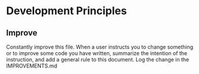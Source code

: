 # Development Principles

## Improve

Constantly improve this file. When a user instructs you to change something or to improve some code you have written, summarize the intention of the instruction, and add a general rule to this document. Log the change in the IMPROVEMENTS.md

